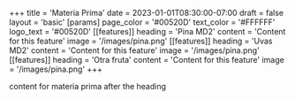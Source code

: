 +++
title = 'Materia Prima'
date = 2023-01-01T08:30:00-07:00
draft = false
layout = 'basic'
[params]
    page_color = '#00520D'
    text_color = '#FFFFFF'
    logo_text = '#00520D'
[[features]]
    heading = 'Pina MD2'
    content = 'Content for this feature'
    image = '/images/pina.png'
[[features]]
    heading = 'Uvas MD2'
    content = 'Content for this feature'
    image = '/images/pina.png'
[[features]]
    heading = 'Otra fruta'
    content = 'Content for this feature'
    image = '/images/pina.png'
+++

content for materia prima after the heading